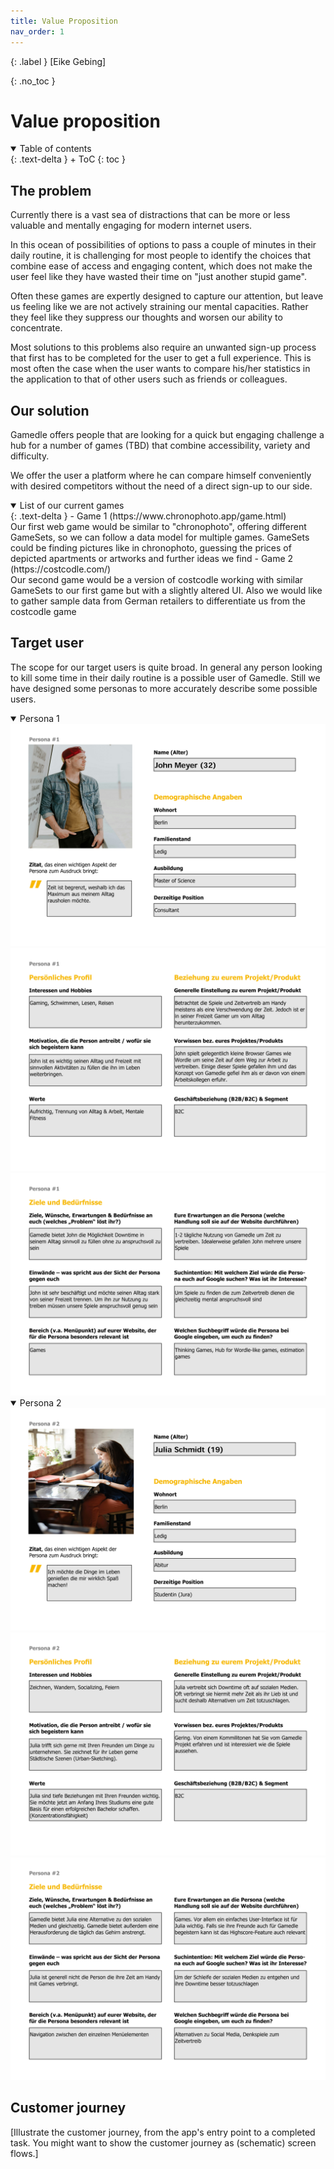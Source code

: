 ```yaml
---
title: Value Proposition
nav_order: 1
---
```



{: .label }
[Eike Gebing]

{: .no_toc }
# Value proposition

<details open markdown="block">
{: .text-delta }
<summary>Table of contents</summary>
+ ToC
{: toc }
</details>

## The problem

Currently there is a vast sea of distractions that can be more or less valuable and mentally engaging for modern internet users. 

In this ocean of possibilities of options to pass a couple of minutes in their daily routine, it is challenging for most people to identify the choices that combine ease of access and engaging content, which does not make the user feel like they have wasted their time on "just another stupid game".

Often these games are expertly designed to capture our attention, but leave us feeling like we are not actively straining our mental capacities. Rather they feel like they suppress our thoughts and worsen our ability to concentrate.

Most solutions to this problems also require an unwanted sign-up process that first has to be completed for the user to get a full experience. This is most often the case when the user wants to compare his/her statistics in the application to that of other users such as friends or colleagues.

## Our solution

Gamedle offers people that are looking for a quick but engaging challenge a hub for a number of games (TBD) that combine accessibility, variety and difficulty. 

We offer the user a platform where he can compare himself conveniently with desired competitors without the need of a direct sign-up to our side.

<details open markdown="block">
{: .text-delta }
<summary>List of our current games</summary>
- Game 1 (https://www.chronophoto.app/game.html) <br>
  Our first web game would be similar to "chronophoto", offering different GameSets, so we can follow a data model for multiple games. GameSets could be finding pictures like in chronophoto, guessing the prices of depicted apartments or artworks and further ideas we find
- Game 2 (https://costcodle.com/) <br>
  Our second game would be a version of costcodle working with similar GameSets to our first game but with a slightly altered UI. Also we would like to gather sample data from German retailers to differentiate us from the costcodle game

</details>

## Target user

The scope for our target users is quite broad. In general any person looking to kill some time in their daily routine is a possible user of Gamedle. Still we have designed some personas to more accurately describe some possible users.

<details open markdown="block">

<summary>Persona 1</summary>
<img src="assets/images/Persona1/Persona1_page-0001.jpg">
<img src="assets/images/Persona1/Persona1_page-0002.jpg">
<img src="assets/images/Persona1/Persona1_page-0003.jpg">
</details>

<details open markdown="block">

<summary>Persona 2</summary>
<img src="assets/images/Persona2/Persona2_page-0001.jpg">
<img src="assets/images/Persona2/Persona2_page-0002.jpg">
<img src="assets/images/Persona2/Persona2_page-0003.jpg">
</details>



## Customer journey

[Illustrate the customer journey, from the app's entry point to a completed task. You might want to show the customer journey as (schematic) screen flows.]
